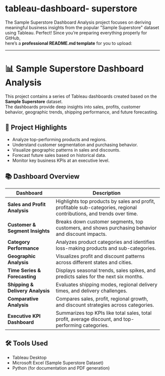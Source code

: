 # tableau-dashboard- superstore
The Sample Superstore Dashboard Analysis project focuses on deriving meaningful business insights from the popular "Sample Superstore" dataset using Tableau. 
Perfect! Since you’re preparing everything properly for GitHub,  
here’s a **professional README.md template** for you to upload:

---

# 📊 Sample Superstore Dashboard Analysis

This project contains a series of Tableau dashboards created based on the **Sample Superstore** dataset.  
The dashboards provide deep insights into sales, profits, customer behavior, geographic trends, shipping performance, and future forecasting.

## 🚀 Project Highlights
- Analyze top-performing products and regions.
- Understand customer segmentation and purchasing behavior.
- Visualize geographic patterns in sales and discounts.
- Forecast future sales based on historical data.
- Monitor key business KPIs at an executive level.

## 📚 Dashboard Overview

| Dashboard | Description |
|-----------|-------------|
| **Sales and Profit Analysis** | Highlights top products by sales and profit, profitable sub-categories, regional contributions, and trends over time. |
| **Customer & Segment Insights** | Breaks down customer segments, top customers, and shows purchasing behavior and discount impacts. |
| **Category Performance** | Analyzes product categories and identifies loss-making products and sub-categories. |
| **Geographic Analysis** | Visualizes profit and discount patterns across different states and cities. |
| **Time Series & Forecasting** | Displays seasonal trends, sales spikes, and predicts sales for the next six months. |
| **Shipping & Delivery Analysis** | Evaluates shipping modes, regional delivery times, and delivery challenges. |
| **Comparative Analysis** | Compares sales, profit, regional growth, and discount strategies across categories. |
| **Executive KPI Dashboard** | Summarizes top KPIs like total sales, total profit, average discount, and top-performing categories. |

## 🛠️ Tools Used
- Tableau Desktop
- Microsoft Excel (Sample Superstore Dataset)
- Python (for documentation and PDF generation)

